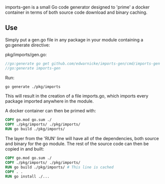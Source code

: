 imports-gen is a small Go code generator designed to 'prime' a docker container in terms of both
source code download and binary caching.

## Use

Simply put a gen.go file in any package in your module containing a go:generate directive:

pkg/imports/gen.go:
```go
//go:generate go get github.com/edwarnicke/imports-gen/cmd/imports-gen
//go:generate imports-gen
```

Run:

```bash
go generate ./pkg/imports
```

This will result in the creation of a file imports.go, which imports every package imported anywhere in the module.

A docker container can then be primed with:

```dockerfile
COPY go.mod go.sum ./
COPY ./pkg/imports/ ./pkg/imports/
RUN go build ./pkg/imports/
```

The layer from the 'RUN' line will have all of the dependencies, both source and binary
for the go module.  The rest of the source code can then be copied in and built:

```dockerfile
COPY go.mod go.sum ./
COPY ./pkg/imports/ ./pkg/imports/
RUN go build ./pkg/imports/ # This line is cached
COPY . .
RUN go install ./...
```
